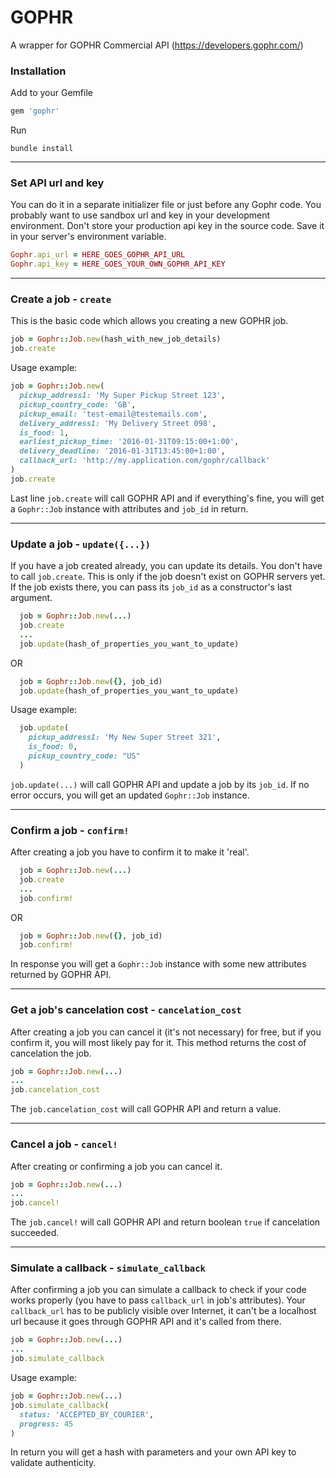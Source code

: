 # GOPHR

A wrapper for GOPHR Commercial API (https://developers.gophr.com/)

### Installation

Add to your Gemfile
```ruby
gem 'gophr'
```

Run 
```
bundle install
```

---

### Set API url and key
 
  You can do it in a separate initializer file or just before any Gophr code. You probably want to use sandbox url and key in your development environment. Don't store your production api key in the source code. Save it in your server's environment variable.

```ruby
Gophr.api_url = HERE_GOES_GOPHR_API_URL
Gophr.api_key = HERE_GOES_YOUR_OWN_GOPHR_API_KEY
```

---

### Create a job - `create`
    
This is the basic code which allows you creating a new GOPHR job.

```ruby
job = Gophr::Job.new(hash_with_new_job_details)
job.create
```

Usage example:

```ruby
job = Gophr::Job.new(
  pickup_address1: 'My Super Pickup Street 123',
  pickup_country_code: 'GB',
  pickup_email: 'test-email@testemails.com',
  delivery_address1: 'My Delivery Street 098',
  is_food: 1,
  earliest_pickup_time: '2016-01-31T09:15:00+1:00',
  delivery_deadline: '2016-01-31T13:45:00+1:00',
  callback_url: 'http://my.application.com/gophr/callback'
)
job.create
```
  
Last line `job.create` will call GOPHR API and if everything's fine, you will get a `Gophr::Job` instance with attributes and `job_id` in return.

---

### Update a job - `update({...})`

If you have a job created already, you can update its details.
You don't have to call `job.create`. This is only if the job doesn't exist on GOPHR servers yet. If the job exists there, you can pass its `job_id` as a constructor's last argument.

```ruby
  job = Gophr::Job.new(...)
  job.create
  ...
  job.update(hash_of_properties_you_want_to_update)
```

OR

```ruby
  job = Gophr::Job.new({}, job_id)
  job.update(hash_of_properties_you_want_to_update)
```

Usage example:

```ruby
  job.update(
    pickup_address1: 'My New Super Street 321', 
    is_food: 0, 
    pickup_country_code: "US"
  )
```

`job.update(...)` will call GOPHR API and update a job by its `job_id`. If no error occurs, you will get an updated `Gophr::Job` instance.

---

### Confirm a job - `confirm!`

After creating a job you have to confirm it to make it 'real'. 

```ruby
  job = Gophr::Job.new(...)
  job.create
  ...
  job.confirm!
```

OR

```ruby
  job = Gophr::Job.new({}, job_id)
  job.confirm!
```

In response you will get a `Gophr::Job` instance with some new attributes returned by GOPHR API.

---

### Get a job's cancelation cost - `cancelation_cost`

After creating a job you can cancel it (it's not necessary) for free, but if you confirm it, you will most likely pay for it. This method returns the cost of cancelation the job.

```ruby
job = Gophr::Job.new(...)
...
job.cancelation_cost
```

The `job.cancelation_cost` will call GOPHR API and return a value.

---

### Cancel a job - `cancel!`
  
After creating or confirming a job you can cancel it.

```ruby
job = Gophr::Job.new(...)
...
job.cancel!
```

The `job.cancel!` will call GOPHR API and return boolean `true` if cancelation succeeded.

---

### Simulate a callback - `simulate_callback`

After confirming a job you can simulate a callback to check if your code works properly (you have to pass `callback_url` in job's attributes). Your `callback_url` has to be publicly visible over Internet, it can't be a localhost url because it goes through GOPHR API and it's called from there.

```ruby
job = Gophr::Job.new(...)
...
job.simulate_callback
```

Usage example:
```ruby
job = Gophr::Job.new(...)
job.simulate_callback( 
  status: 'ACCEPTED_BY_COURIER', 
  progress: 45
)
```

In return you will get a hash with parameters and your own API key to validate authenticity.
